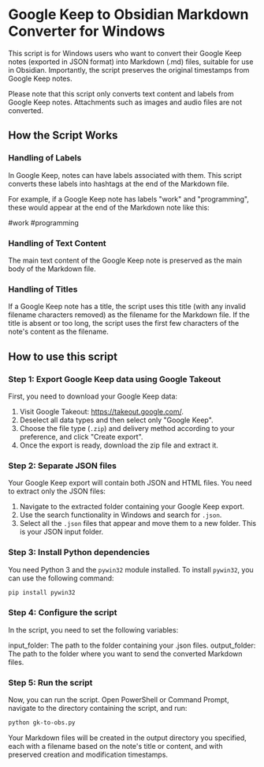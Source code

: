 # Google Keep to Obsidian Markdown Converter for Windows

This script is for Windows users who want to convert their Google Keep notes (exported in JSON format) into Markdown (.md) files, suitable for use in Obsidian. Importantly, the script preserves the original timestamps from Google Keep notes.

Please note that this script only converts text content and labels from Google Keep notes. Attachments such as images and audio files are not converted.

## How the Script Works

### Handling of Labels

In Google Keep, notes can have labels associated with them. This script converts these labels into hashtags at the end of the Markdown file.

For example, if a Google Keep note has labels "work" and "programming", these would appear at the end of the Markdown note like this:

#work #programming

### Handling of Text Content

The main text content of the Google Keep note is preserved as the main body of the Markdown file.

### Handling of Titles

If a Google Keep note has a title, the script uses this title (with any invalid filename characters removed) as the filename for the Markdown file. If the title is absent or too long, the script uses the first few characters of the note's content as the filename.

## How to use this script

### Step 1: Export Google Keep data using Google Takeout

First, you need to download your Google Keep data:

1. Visit Google Takeout: https://takeout.google.com/.
2. Deselect all data types and then select only "Google Keep".
3. Choose the file type (`.zip`) and delivery method according to your preference, and click "Create export".
4. Once the export is ready, download the zip file and extract it.

### Step 2: Separate JSON files

Your Google Keep export will contain both JSON and HTML files. You need to extract only the JSON files:

1. Navigate to the extracted folder containing your Google Keep export.
2. Use the search functionality in Windows and search for `.json`.
3. Select all the `.json` files that appear and move them to a new folder. This is your JSON input folder.

### Step 3: Install Python dependencies

You need Python 3 and the `pywin32` module installed. To install `pywin32`, you can use the following command:

```sh
pip install pywin32
```

### Step 4: Configure the script

In the script, you need to set the following variables:

input_folder: The path to the folder containing your .json files.
output_folder: The path to the folder where you want to send the converted Markdown files.

### Step 5: Run the script
Now, you can run the script. Open PowerShell or Command Prompt, navigate to the directory containing the script, and run:

```sh
python gk-to-obs.py
```

Your Markdown files will be created in the output directory you specified, each with a filename based on the note's title or content, and with preserved creation and modification timestamps.

